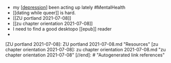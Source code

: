 - my [[depression]] been acting up lately #MentalHealth
- [[dating while queer]] is hard. 
- [[ZU portland 2021-07-08]]
- [[zu chapter orientation 2021-07-08]]
- I need to find a good desktopo [[epub]] reader
- 

[//begin]: # "Autogenerated link references for markdown compatibility"
[depression]: depression.md "depression"
[ZU portland 2021-07-08]: ZU portland 2021-07-08.md "Resources"
[zu chapter orientation 2021-07-08]: zu chapter orientation 2021-07-08.md "zu chapter orientation 2021-07-08"
[//end]: # "Autogenerated link references"